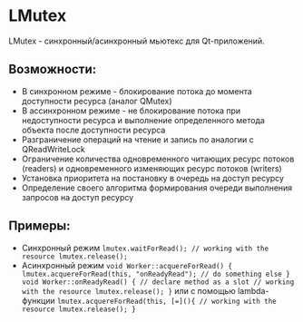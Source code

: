 # LMutex
LMutex - синхронный/асинхронный мьютекс для Qt-приложений.
## Возможности:
+ В синхронном режиме - блокирование потока до момента доступности ресурса (аналог QMutex)
+ В ассинхронном режиме - не блокирование потока при недоступности ресурса и выполнение определенного метода объекта после доступности ресурса
+ Разграничение операций на чтение и запись по аналогии с QReadWriteLock
+ Ограничение количества одновременного читающих ресурс потоков (readers) и одновременного изменяющих ресурс потоков (writers)
+ Установка приоритета на постановку в очередь на доступ ресурсу
+ Определение своего алгоритма формирования очереди выполнения запросов на доступ ресурсу
## Примеры:
+ Синхронный режим
``
lmutex.waitForRead();
// working with the resource
lmutex.release();
``
+ Асинхронный режим
``
void Worker::acquereForRead() {
	lmutex.acquereForRead(this, "onReadyRead");
	// do something else
}
void Worker::onReadyRead() { // declare method as a slot
	// working with the resource
	lmutex.release();
}
``
или с помощью lambda-функции
``
lmutex.acquereForRead(this, [=](){
	// working with the resource
	lmutex.release();
}
``